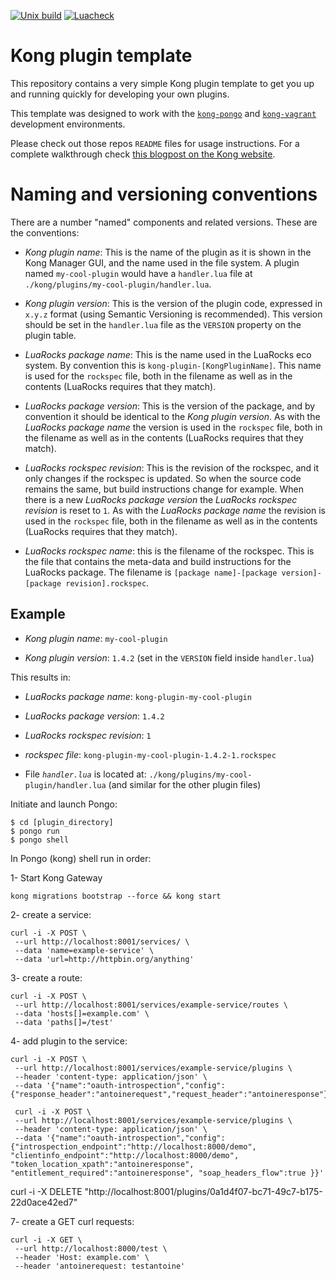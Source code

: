 [![Unix build](https://img.shields.io/github/actions/workflow/status/Kong/kong-plugin/test.yml?branch=master&label=Test&logo=linux)](https://github.com/Kong/kong-plugin/actions/workflows/test.yml)
[![Luacheck](https://github.com/Kong/kong-plugin/workflows/Lint/badge.svg)](https://github.com/Kong/kong-plugin/actions/workflows/lint.yml)

Kong plugin template
====================

This repository contains a very simple Kong plugin template to get you
up and running quickly for developing your own plugins.

This template was designed to work with the
[`kong-pongo`](https://github.com/Kong/kong-pongo) and
[`kong-vagrant`](https://github.com/Kong/kong-vagrant) development environments.

Please check out those repos `README` files for usage instructions. For a complete
walkthrough check [this blogpost on the Kong website](https://konghq.com/blog/custom-lua-plugin-kong-gateway).


Naming and versioning conventions
=================================

There are a number "named" components and related versions. These are the conventions:

* *Kong plugin name*: This is the name of the plugin as it is shown in the Kong
  Manager GUI, and the name used in the file system. A plugin named `my-cool-plugin`
  would have a `handler.lua` file at `./kong/plugins/my-cool-plugin/handler.lua`.

* *Kong plugin version*: This is the version of the plugin code, expressed in
  `x.y.z` format (using Semantic Versioning is recommended). This version should
  be set in the `handler.lua` file as the `VERSION` property on the plugin table.

* *LuaRocks package name*: This is the name used in the LuaRocks eco system.
  By convention this is `kong-plugin-[KongPluginName]`. This name is used
  for the `rockspec` file, both in the filename as well as in the contents
  (LuaRocks requires that they match).

* *LuaRocks package version*: This is the version of the package, and by convention
  it should be identical to the *Kong plugin version*. As with the *LuaRocks package
  name* the version is used in the `rockspec` file, both in the filename as well
  as in the contents (LuaRocks requires that they match).

* *LuaRocks rockspec revision*: This is the revision of the rockspec, and it only
  changes if the rockspec is updated. So when the source code remains the same,
  but build instructions change for example. When there is a new *LuaRocks package
  version* the *LuaRocks rockspec revision* is reset to `1`. As with the *LuaRocks
  package name* the revision is used in the `rockspec` file, both in the filename
  as well as in the contents (LuaRocks requires that they match).

* *LuaRocks rockspec name*: this is the filename of the rockspec. This is the file
  that contains the meta-data and build instructions for the LuaRocks package.
  The filename is `[package name]-[package version]-[package revision].rockspec`.

Example
-------

* *Kong plugin name*: `my-cool-plugin`

* *Kong plugin version*: `1.4.2` (set in the `VERSION` field inside `handler.lua`)

This results in:

* *LuaRocks package name*: `kong-plugin-my-cool-plugin`

* *LuaRocks package version*: `1.4.2`

* *LuaRocks rockspec revision*: `1`

* *rockspec file*: `kong-plugin-my-cool-plugin-1.4.2-1.rockspec`

* File *`handler.lua`* is located at: `./kong/plugins/my-cool-plugin/handler.lua` (and similar for the other plugin files)




Initiate and launch Pongo:
```
$ cd [plugin_directory]
$ pongo run
$ pongo shell
```

In Pongo (kong) shell run in order:

1- Start Kong Gateway
```
kong migrations bootstrap --force && kong start
```

2- create a service:
```
curl -i -X POST \
 --url http://localhost:8001/services/ \
 --data 'name=example-service' \
 --data 'url=http://httpbin.org/anything'
```

3- create a route:
```
curl -i -X POST \
 --url http://localhost:8001/services/example-service/routes \
 --data 'hosts[]=example.com' \
 --data 'paths[]=/test'
```

4- add plugin to the service:
```
curl -i -X POST \
 --url http://localhost:8001/services/example-service/plugins \
 --header 'content-type: application/json' \
 --data '{"name":"oauth-introspection","config":{"response_header":"antoinerequest","request_header":"antoineresponse"}}'

 curl -i -X POST \
 --url http://localhost:8001/services/example-service/plugins \
 --header 'content-type: application/json' \
 --data '{"name":"oauth-introspection","config":{"introspection_endpoint":"http://localhost:8000/demo", "clientinfo_endpoint":"http://localhost:8000/demo", "token_location_xpath":"antoineresponse", "entitlement_required":"antoineresponse", "soap_headers_flow":true }}'
```

curl -i -X DELETE "http://localhost:8001/plugins/0a1d4f07-bc71-49c7-b175-22d0ace42ed7"



7- create a GET curl requests:
```
curl -i -X GET \
 --url http://localhost:8000/test \
 --header 'Host: example.com' \
 --header 'antoinerequest: testantoine'
```